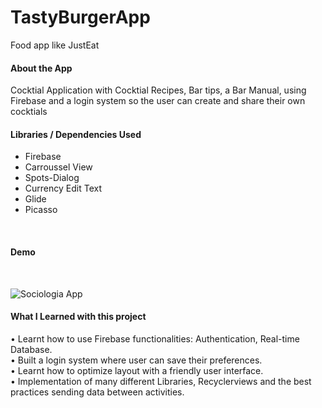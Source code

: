 # TastyBurgerApp
Food app like JustEat 


<h4> About the App </h4>
Cocktial Application with Cocktial Recipes, Bar tips, a Bar Manual, using Firebase and a login system so the user can create and share their own cocktials
</br>
<h4> Libraries / Dependencies Used </h4>

- Firebase </br>
- Carroussel View  </br>
- Spots-Dialog </br>
- Currency Edit Text </br>
- Glide </br>
- Picasso </br>
</br>
<h4> Demo </h4>
</br>

![Sociologia App](demo/20190424_174608.gif)


<h4> What I Learned with this project </h4>


•	Learnt how to use Firebase functionalities: Authentication, Real-time Database. </br>
•	Built a login system where user can save their preferences. </br>
•	Learnt how to optimize layout with a friendly user interface. </br>
•	Implementation of many different Libraries, Recyclerviews and the best practices sending data between activities.


